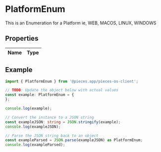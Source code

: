 
# PlatformEnum

This is an Enumeration for a Platform ie, WEB, MACOS, LINUX, WINDOWS

## Properties

Name | Type
------------ | -------------

## Example

```typescript
import { PlatformEnum } from '@pieces.app/pieces-os-client';

// TODO: Update the object below with actual values
const example: PlatformEnum = {
};

console.log(example);

// Convert the instance to a JSON string
const exampleJSON: string = JSON.stringify(example);
console.log(exampleJSON);

// Parse the JSON string back to an object
const exampleParsed = JSON.parse(exampleJSON) as PlatformEnum;
console.log(exampleParsed);
```



